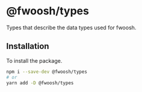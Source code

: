 # @fwoosh/types

Types that describe the data types used for fwoosh.

## Installation

To install the package.

```sh
npm i --save-dev @fwoosh/types
# or
yarn add -D @fwoosh/types
```
